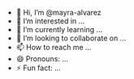 - 👋 Hi, I’m @mayra-alvarez
- 👀 I’m interested in ...
- 🌱 I’m currently learning ...
- 💞️ I’m looking to collaborate on ...
- 📫 How to reach me ...
- 😄 Pronouns: ...
- ⚡ Fun fact: ...

<!---
mayra-alvarez/mayra-alvarez is a ✨ special ✨ repository because its `README.md` (this file) appears on your GitHub profile.
You can click the Preview link to take a look at your changes.
--->
